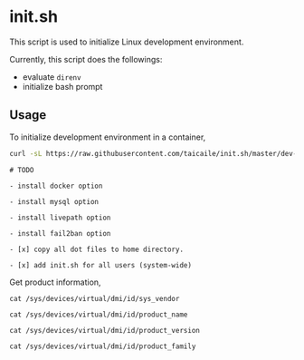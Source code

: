 # init.sh

This script is used to initialize Linux development environment.

Currently, this script does the followings:

- evaluate `direnv`
- initialize bash prompt

## Usage

To initialize development environment in a container,

```bash
curl -sL https://raw.githubusercontent.com/taicaile/init.sh/master/dev-init.sh | sudo bash
```

```text
# TODO

- install docker option

- install mysql option

- install livepath option

- install fail2ban option

- [x] copy all dot files to home directory.

- [x] add init.sh for all users (system-wide)
```

Get product information,

```text
cat /sys/devices/virtual/dmi/id/sys_vendor

cat /sys/devices/virtual/dmi/id/product_name

cat /sys/devices/virtual/dmi/id/product_version

cat /sys/devices/virtual/dmi/id/product_family
```
